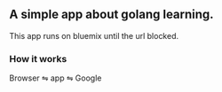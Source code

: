 ## A simple app about golang learning.

This app runs on bluemix until the url blocked.

### How it works
  Browser ⇋ app ⇋ Google


